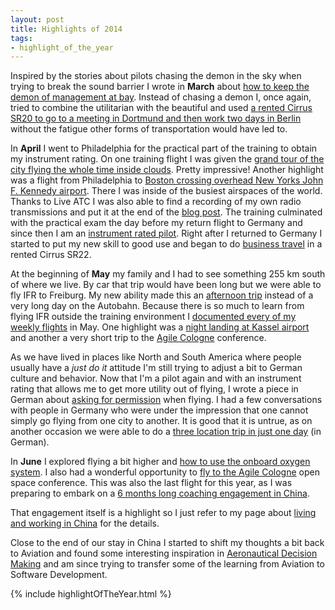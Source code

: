 ```yaml
---
layout: post
title: Highlights of 2014
tags:
- highlight_of_the_year
---
```


Inspired by the stories about pilots chasing the demon in the sky when trying to break the sound barrier I wrote in **March** about [how to keep the demon of management at bay](/2014/03/27/how-to-keep-the-demon-of-management-at-bay.html). Instead of chasing a demon I, once again, tried to combine the utilitarian with the beautiful and used [a rented Cirrus SR20 to go to a meeting in Dortmund and then work two days in Berlin](/2014/03/29/trip-edlw-edaz.html) without the fatigue other forms of transportation would have led to.

In **April** I went to Philadelphia for the practical part of the training to obtain my instrument rating. On one training flight I was given the [grand tour of the city flying the whole time inside clouds](/2014/04/04/imc-tour-of-philadelphia.html). Pretty impressive! Another highlight was a flight from Philadelphia to [Boston crossing overhead New Yorks John F. Kennedy airport](/2014/04/10/klom-kbed-klom.html). There I was inside of the busiest airspaces of the world. Thanks to Live ATC I was also able to find a recording of my own radio transmissions and put it at the end of the [blog post](/2014/04/10/klom-kbed-klom.html). The training culminated with the practical exam the day before my return flight to Germany and since then I am an [instrument rated pilot](/2014/04/13/instrument-rated-pilot.html). Right after I returned to Germany I started to put my new skill to good use and began to do [business travel](/2014/04/29/ifr-edfc-edaz.html) in a rented Cirrus SR22.

At the beginning of **May** my family and I had to see something 255 km south of where we live. By car that trip would have been long but we were able to fly IFR to Freiburg. My new ability made this an [afternoon trip](/2014/05/02/ifr-edfc-edtf-edfc.html) instead of a very long day on the Autobahn. Because there is so much to learn from flying IFR outside the training environment I [documented every of my weekly flights](/category/aviation.html) in May. One highlight was a [night landing at Kassel airport](/2014/05/14/ifr-edaz-edvk.html) and another a very short trip to the [Agile Cologne](/2014/06/13/agile-cologne-2014.html) conference.

As we have lived in places like North and South America where people usually have a *just do it* attitude I'm still trying to adjust a bit to German culture and behavior. Now that I'm a pilot again and with an instrument rating that allows me to get more utility out of flying, I wrote a piece in German about [asking for permission](/2014/05/18/um-erlaubnis-fragen.html) when flying. I had a few conversations with people in Germany who were under the impression that one cannot simply go flying from one city to another. It is good that it is untrue, as on another occasion we were able to do a [three location trip in just one day](/2014/05/21/gar-nicht-anders-moeglich.html) (in German).

In **June** I explored flying a bit higher and [how to use the onboard oxygen system](/2014/06/11/this-time-with-oxygen.html). I also had a wonderful opportunity to [fly to the Agile Cologne](/2014/06/13/agile-cologne-2014.html) open space conference. This was also the last flight for this year, as I was preparing to embark on a [6 months long coaching engagement in China](/china.html).

That engagement itself is a highlight so I just refer to my page about [living and working in China](/china.html) for the details.

Close to the end of our stay in China I started to shift my thoughts a bit back to Aviation and found some interesting inspiration in [Aeronautical Decision Making](/2014/11/30/aeronautical-decision-making-for-software-developers.html) and am since trying to transfer some of the learning from Aviation to Software Development.

{% include highlightOfTheYear.html %}
